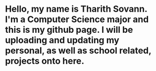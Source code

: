 # Hello, my name is Tharith Sovann. I'm a Computer Science major and this is my github page. I will be uploading and updating my personal, as well as school related, projects onto here.
